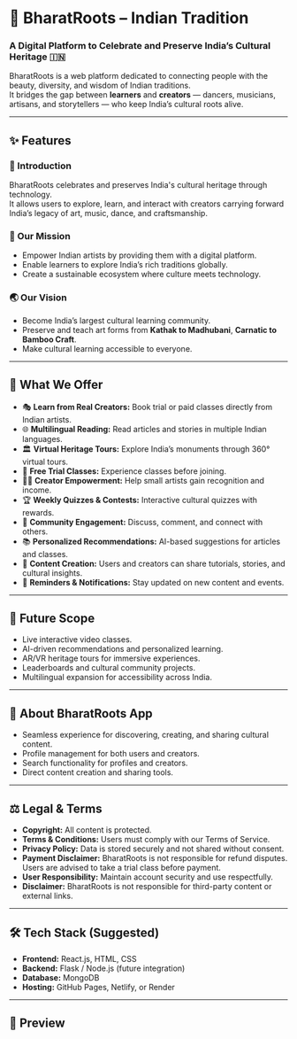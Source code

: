 # 🌸 BharatRoots – Indian Tradition

### A Digital Platform to Celebrate and Preserve India’s Cultural Heritage 🇮🇳

BharatRoots is a web platform dedicated to connecting people with the beauty, diversity, and wisdom of Indian traditions.  
It bridges the gap between **learners** and **creators** — dancers, musicians, artisans, and storytellers — who keep India’s cultural roots alive.

---

## ✨ Features

### 🪷 Introduction
BharatRoots celebrates and preserves India's cultural heritage through technology.  
It allows users to explore, learn, and interact with creators carrying forward India’s legacy of art, music, dance, and craftsmanship.

### 🎯 Our Mission
- Empower Indian artists by providing them with a digital platform.  
- Enable learners to explore India’s rich traditions globally.  
- Create a sustainable ecosystem where culture meets technology.

### 🌏 Our Vision
- Become India’s largest cultural learning community.  
- Preserve and teach art forms from **Kathak to Madhubani**, **Carnatic to Bamboo Craft**.  
- Make cultural learning accessible to everyone.

---

## 💫 What We Offer

- 🎭 **Learn from Real Creators:** Book trial or paid classes directly from Indian artists.  
- 🌐 **Multilingual Reading:** Read articles and stories in multiple Indian languages.  
- 🏛️ **Virtual Heritage Tours:** Explore India’s monuments through 360° virtual tours.  
- 🎥 **Free Trial Classes:** Experience classes before joining.  
- 🧑‍🎨 **Creator Empowerment:** Help small artists gain recognition and income.  
- 🏆 **Weekly Quizzes & Contests:** Interactive cultural quizzes with rewards.  
- 💬 **Community Engagement:** Discuss, comment, and connect with others.  
- 📚 **Personalized Recommendations:** AI-based suggestions for articles and classes.  
- 📝 **Content Creation:** Users and creators can share tutorials, stories, and cultural insights.  
- 🔔 **Reminders & Notifications:** Stay updated on new content and events.

---

## 🚀 Future Scope

- Live interactive video classes.  
- AI-driven recommendations and personalized learning.  
- AR/VR heritage tours for immersive experiences.  
- Leaderboards and cultural community projects.  
- Multilingual expansion for accessibility across India.

---

## 🧭 About BharatRoots App

- Seamless experience for discovering, creating, and sharing cultural content.  
- Profile management for both users and creators.  
- Search functionality for profiles and creators.  
- Direct content creation and sharing tools.  

---

## ⚖️ Legal & Terms

- **Copyright:** All content is protected.  
- **Terms & Conditions:** Users must comply with our Terms of Service.  
- **Privacy Policy:** Data is stored securely and not shared without consent.  
- **Payment Disclaimer:** BharatRoots is not responsible for refund disputes.  
  Users are advised to take a trial class before payment.  
- **User Responsibility:** Maintain account security and use respectfully.  
- **Disclaimer:** BharatRoots is not responsible for third-party content or external links.

---

## 🛠️ Tech Stack (Suggested)

- **Frontend:** React.js, HTML, CSS  
- **Backend:** Flask / Node.js (future integration)  
- **Database:** MongoDB 
- **Hosting:** GitHub Pages, Netlify, or Render  

---

## 📸 Preview

